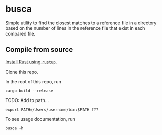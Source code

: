 # busca

Simple utility to find the closest matches to a reference file in a directory based on the number of lines in the reference file that exist in each compared file.

## Compile from source

[Install Rust using `rustup`](https://www.rust-lang.org/tools/install).

Clone this repo.

In the root of this repo, run

```shell
cargo build --release
```

TODO: Add to path...

```shell
export PATH=/Users/username/bin:$PATH ???
```

To see usage documentation, run

```shell
busca -h
```
